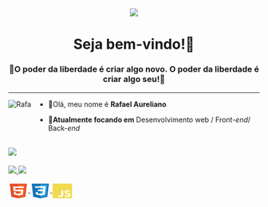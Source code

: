  <!--![aureliano leafar](https://user-images.githubusercontent.com/89578226/131785988-8608185b-06c5-4a4d-aa30-86f349a3958b.png) -->

 
 <div align="center">
	<img align="center"   src="https://user-images.githubusercontent.com/94250152/141869749-5ad0ea53-0545-4295-a562-aca1a5e3c19a.png">
 </div>		

<h1 align="center">
   Seja bem-vindo!👋
</h1>


<h3 align="center">
💭O poder da liberdade é criar algo novo. 
O poder da liberdade é criar algo seu!💭
</h3>

---



<div>
 <img align="left" alt="Rafa" height="80" width="80"  src="https://casa.abril.com.br/wp-content/uploads/2021/05/dia-orgulho-geek-reproducao.gif?w=464">
	</div>

  - 👻Olá, meu nome é  **Rafael Aureliano**
  
  - **🌱Atualmente focando em** 
			 Desenvolvimento web / Front-_end_/ Back-_end_
			 
<br>	    
<div> 
 <!-- <a href="https://www.youtube.com/channel/UCl49pGaVdw8rX5hbi5jVsmQ" target="_blank"><img src="https://img.shields.io/badge/YouTube-FF0000?style=for-the-badge&logo=youtube&logoColor=white" target="_blank"></a>
  <a href="https://www.instagram.com/leafar.dev/" target="_blank"><img src="https://img.shields.io/badge/-Instagram-%23E4555F?style=for-the-badge&logo=instagram&logoColor=white" target="_blank"></a>
 	<!--<a href = "mailto:contato@rafaballerini.tech"><img src="https://img.shields.io/badge/-Gmail-%23333?style=for-the-badge&logo=gmail&logoColor=white" target="_blank"></a>--> 
  <a href="https://www.linkedin.com/in/rafael-aureliano-1923a421b/" target="_blank"><img src="https://img.shields.io/badge/-LinkedIn-%230077B5?style=for-the-badge&logo=linkedin&logoColor=white" target="_blank"></a> 
 
</div>

<!--
<a href="http://leafardev.epizy.com/" target="_blank" align="center"><img src="https://user-images.githubusercontent.com/89578226/135945005-e5863f43-a893-43bc-8bc6-a5d10a3e7755.png" target="_blank"></a>
-->



<br>

<div>
  <a href="https://github.com/aurelianoDeRafa">
  <img height="160em" src="https://github-readme-stats.vercel.app/api?username=aurelianoDeRafa&show_icons=true&theme=tokyonight&include_all_commits=true&count_private=true"/>
  <img height="160em" src="https://github-readme-stats.vercel.app/api/top-langs/?username=aurelianoDeRafa&layout=compact&langs_count=7&theme=tokyonight"/>
	  
</div>

<div style="display: inline_block"><br>
  <img align="center" alt="Rafael-HTML" height="30" width="40" src="https://raw.githubusercontent.com/devicons/devicon/master/icons/html5/html5-original.svg">
  <img align="center" alt="Rafael-CSS" height="30" width="40" src="https://raw.githubusercontent.com/devicons/devicon/master/icons/css3/css3-original.svg">
  <img align="center" alt="Rafael-Js" height="30" width="40" src="https://raw.githubusercontent.com/devicons/devicon/master/icons/javascript/javascript-plain.svg">
	<!--
  <img align="center" alt="Rafael-React" height="30" width="40" src="https://raw.githubusercontent.com/devicons/devicon/master/icons/react/react-original.svg">
  <img align="center" alt="Rafa-Python" height="30" width="40" src="https://cdn.jsdelivr.net/gh/devicons/devicon/icons/nodejs/nodejs-original.svg">
  <img align="center" alt="Rafael-Ts" height="30" width="40" src="https://raw.githubusercontent.com/devicons/devicon/master/icons/typescript/typescript-plain.svg">	
	-->
</div>
